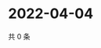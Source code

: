 # 2022-04-04

共 0 条

<!-- BEGIN WEIBO -->
<!-- 最后更新时间 Mon Apr 04 2022 01:15:34 GMT+0800 (China Standard Time) -->

<!-- END WEIBO -->
